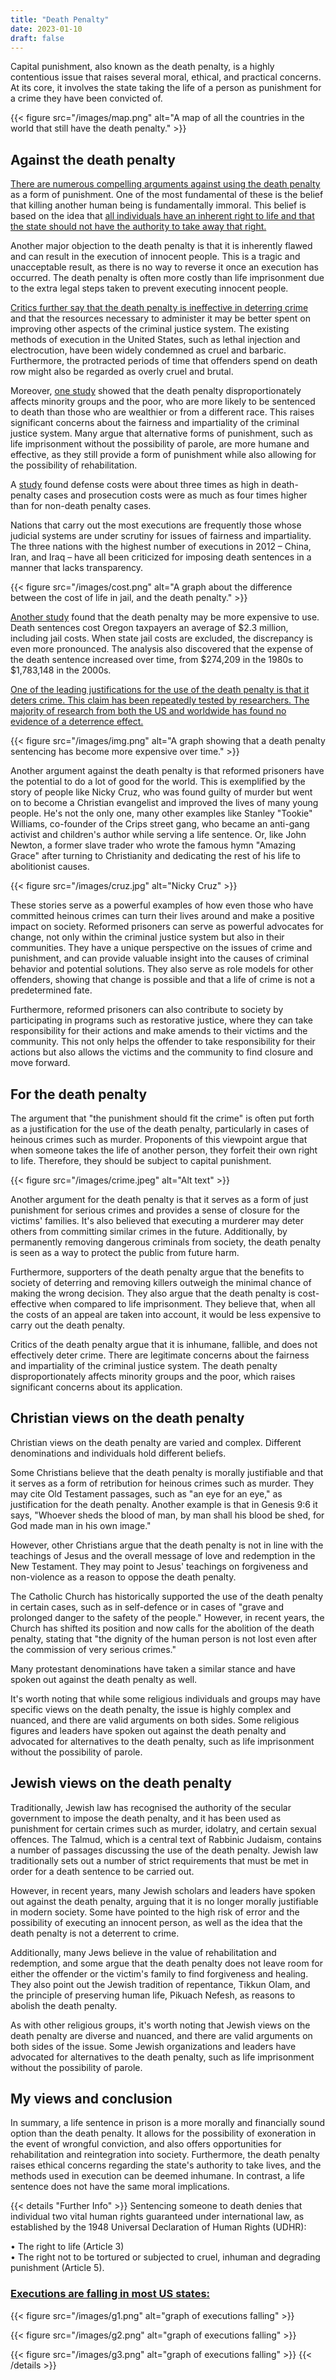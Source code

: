 ```yaml
---
title: "Death Penalty"
date: 2023-01-10
draft: false
---
```

Capital punishment, also known as the death penalty, is a highly contentious issue that raises several moral, ethical, and practical concerns. At its core, it involves the state taking the life of a person as punishment for a crime they have been convicted of.

{{< figure src="/images/map.png" alt="A map of all the countries in the world that still have the death penalty." >}}

## Against the death penalty

[There are numerous compelling arguments against using the death penalty](https://www.amnesty.org.uk/issues/death-penalty) as a form of punishment. One of the most fundamental of these is the belief that killing another human being is fundamentally immoral. This belief is based on the idea that [all individuals have an inherent right to life and that the state should not have the authority to take away that right.](file:///D:/Josh's%20stuff/JoshHub/punishment.htm#rights)  
  
Another major objection to the death penalty is that it is inherently flawed and can result in the execution of innocent people. This is a tragic and unacceptable result, as there is no way to reverse it once an execution has occurred. The death penalty is often more costly than life imprisonment due to the extra legal steps taken to prevent executing innocent people.  
  
[Critics further say that the death penalty is ineffective in deterring crime](https://nap.nationalacademies.org/catalog/13363/deterrence-and-the-death-penalty) and that the resources necessary to administer it may be better spent on improving other aspects of the criminal justice system. The existing methods of execution in the United States, such as lethal injection and electrocution, have been widely condemned as cruel and barbaric. Furthermore, the protracted periods of time that offenders spend on death row might also be regarded as overly cruel and brutal.  
  
Moreover, [one study](https://files.deathpenaltyinfo.org/legacy/documents/DonohueCTStudy.pdf) showed that the death penalty disproportionately affects minority groups and the poor, who are more likely to be sentenced to death than those who are wealthier or from a different race. This raises significant concerns about the fairness and impartiality of the criminal justice system. Many argue that alternative forms of punishment, such as life imprisonment without the possibility of parole, are more humane and effective, as they still provide a form of punishment while also allowing for the possibility of rehabilitation.  
  
A [study](https://files.deathpenaltyinfo.org/legacy/documents/WashingtonCosts.pdf) found defense costs were about three times as high in death-penalty cases and prosecution costs were as much as four times higher than for non-death penalty cases.  
  
Nations that carry out the most executions are frequently those whose judicial systems are under scrutiny for issues of fairness and impartiality. The three nations with the highest number of executions in 2012 – China, Iran, and Iraq – have all been criticized for imposing death sentences in a manner that lacks transparency.  
  
{{< figure src="/images/cost.png" alt="A graph about the difference between the cost of life in jail, and the death penalty." >}}

[Another study](file:///D:/Josh's%20stuff/homework/RE/www.files.deathpenaltyinfo.org/legacy/files/pdf/OregonDeathPenaltyCostAnalysis.pdf) found that the death penalty may be more expensive to use. Death sentences cost Oregon taxpayers an average of $2.3 million, including jail costs. When state jail costs are excluded, the discrepancy is even more pronounced. The analysis also discovered that the expense of the death sentence increased over time, from $274,209 in the 1980s to $1,783,148 in the 2000s.  
  
[One of the leading justifications for the use of the death penalty is that it deters crime. This claim has been repeatedly tested by researchers. The majority of research from both the US and worldwide has found no evidence of a deterrence effect.](https://humanrights.brightblue.org.uk/blog-1/2016/4/22/does-the-death-penalty-deter-crime#:~:text=one%20of%20the%20leading%20justifications%20for%20the%20use%20of%20the%20death%20penalty%20is%20that%20it%20deters%20crime.%20this%20claim%20has%20been%20repeatedly%20tested%20by%20researchers.%20the%20majority%20of%20research%20from%20both%20the%20us%20and%20worldwide%20has%20found%20no%20evidence%20of%20a%20deterrence%20effect.)

{{< figure src="/images/img.png" alt="A graph showing that a death penalty sentencing has become more expensive over time." >}}

Another argument against the death penalty is that reformed prisoners have the potential to do a lot of good for the world. This is exemplified by the story of people like Nicky Cruz, who was found guilty of murder but went on to become a Christian evangelist and improved the lives of many young people. He's not the only one, many other examples like Stanley "Tookie" Williams, co-founder of the Crips street gang, who became an anti-gang activist and children's author while serving a life sentence. Or, like John Newton, a former slave trader who wrote the famous hymn "Amazing Grace" after turning to Christianity and dedicating the rest of his life to abolitionist causes.  

{{< figure src="/images/cruz.jpg" alt="Nicky Cruz" >}}

These stories serve as a powerful examples of how even those who have committed heinous crimes can turn their lives around and make a positive impact on society. Reformed prisoners can serve as powerful advocates for change, not only within the criminal justice system but also in their communities. They have a unique perspective on the issues of crime and punishment, and can provide valuable insight into the causes of criminal behavior and potential solutions. They also serve as role models for other offenders, showing that change is possible and that a life of crime is not a predetermined fate.  
  
Furthermore, reformed prisoners can also contribute to society by participating in programs such as restorative justice, where they can take responsibility for their actions and make amends to their victims and the community. This not only helps the offender to take responsibility for their actions but also allows the victims and the community to find closure and move forward.

## For the death penalty

The argument that "the punishment should fit the crime" is often put forth as a justification for the use of the death penalty, particularly in cases of heinous crimes such as murder. Proponents of this viewpoint argue that when someone takes the life of another person, they forfeit their own right to life. Therefore, they should be subject to capital punishment.  

{{< figure src="/images/crime.jpeg" alt="Alt text" >}}

Another argument for the death penalty is that it serves as a form of just punishment for serious crimes and provides a sense of closure for the victims' families. It's also believed that executing a murderer may deter others from committing similar crimes in the future. Additionally, by permanently removing dangerous criminals from society, the death penalty is seen as a way to protect the public from future harm.  
  
Furthermore, supporters of the death penalty argue that the benefits to society of deterring and removing killers outweigh the minimal chance of making the wrong decision. They also argue that the death penalty is cost-effective when compared to life imprisonment. They believe that, when all the costs of an appeal are taken into account, it would be less expensive to carry out the death penalty.  
  
Critics of the death penalty argue that it is inhumane, fallible, and does not effectively deter crime. There are legitimate concerns about the fairness and impartiality of the criminal justice system. The death penalty disproportionately affects minority groups and the poor, which raises significant concerns about its application.  

## Christian views on the death penalty

Christian views on the death penalty are varied and complex. Different denominations and individuals hold different beliefs.  
  
Some Christians believe that the death penalty is morally justifiable and that it serves as a form of retribution for heinous crimes such as murder. They may cite Old Testament passages, such as "an eye for an eye," as justification for the death penalty. Another example is that in Genesis 9:6 it says, "Whoever sheds the blood of man, by man shall his blood be shed, for God made man in his own image."  
  
However, other Christians argue that the death penalty is not in line with the teachings of Jesus and the overall message of love and redemption in the New Testament. They may point to Jesus' teachings on forgiveness and non-violence as a reason to oppose the death penalty.  
  
The Catholic Church has historically supported the use of the death penalty in certain cases, such as in self-defence or in cases of "grave and prolonged danger to the safety of the people." However, in recent years, the Church has shifted its position and now calls for the abolition of the death penalty, stating that "the dignity of the human person is not lost even after the commission of very serious crimes."  
  
Many protestant denominations have taken a similar stance and have spoken out against the death penalty as well.  
  
It's worth noting that while some religious individuals and groups may have specific views on the death penalty, the issue is highly complex and nuanced, and there are valid arguments on both sides. Some religious figures and leaders have spoken out against the death penalty and advocated for alternatives to the death penalty, such as life imprisonment without the possibility of parole.  

## Jewish views on the death penalty

Traditionally, Jewish law has recognised the authority of the secular government to impose the death penalty, and it has been used as punishment for certain crimes such as murder, idolatry, and certain sexual offences. The Talmud, which is a central text of Rabbinic Judaism, contains a number of passages discussing the use of the death penalty. Jewish law traditionally sets out a number of strict requirements that must be met in order for a death sentence to be carried out.  
  
However, in recent years, many Jewish scholars and leaders have spoken out against the death penalty, arguing that it is no longer morally justifiable in modern society. Some have pointed to the high risk of error and the possibility of executing an innocent person, as well as the idea that the death penalty is not a deterrent to crime.  
  
Additionally, many Jews believe in the value of rehabilitation and redemption, and some argue that the death penalty does not leave room for either the offender or the victim's family to find forgiveness and healing. They also point out the Jewish tradition of repentance, Tikkun Olam, and the principle of preserving human life, Pikuach Nefesh, as reasons to abolish the death penalty.  
  
As with other religious groups, it's worth noting that Jewish views on the death penalty are diverse and nuanced, and there are valid arguments on both sides of the issue. Some Jewish organizations and leaders have advocated for alternatives to the death penalty, such as life imprisonment without the possibility of parole.  

## My views and conclusion

In summary, a life sentence in prison is a more morally and financially sound option than the death penalty. It allows for the possibility of exoneration in the event of wrongful conviction, and also offers opportunities for rehabilitation and reintegration into society. Furthermore, the death penalty raises ethical concerns regarding the state's authority to take lives, and the methods used in execution can be deemed inhumane. In contrast, a life sentence does not have the same moral implications.

{{< details "Further Info" >}}
Sentencing someone to death denies that individual two vital human rights guaranteed under international law, as established by the 1948 Universal Declaration of Human Rights (UDHR):  
  
• The right to life (Article 3)  
• The right not to be tortured or subjected to cruel, inhuman and degrading punishment (Article 5).  
[](https://deathpenaltyinfo.org/facts-and-research/sentencing-data/state-death-sentences-by-year)

### [Executions are falling in most US states:](https://deathpenaltyinfo.org/facts-and-research/sentencing-data/state-death-sentences-by-year)

{{< figure src="/images/g1.png" alt="graph of executions falling" >}}

{{< figure src="/images/g2.png" alt="graph of executions falling" >}}

{{< figure src="/images/g3.png" alt="graph of executions falling" >}}
{{< /details >}}
